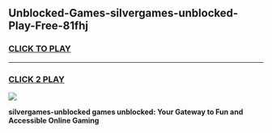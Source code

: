 
## Unblocked-Games-silvergames-unblocked-Play-Free-81fhj
<h3>
<a href="https://premium76.site?title=silvergames-unblocked&ref=23A">CLICK TO PLAY</a></h3>
<hr>

<h3>
<a href="https://premium76.site?title=silvergames-unblocked&ref=23A">CLICK 2 PLAY</a>
  
</h3>

<a href="https://premium76.site?title=silvergames-unblocked&ref=23A"><img src="https://clearcache.store/games.png"></a>


**silvergames-unblocked games unblocked: Your Gateway to Fun and Accessible Online Gaming**
